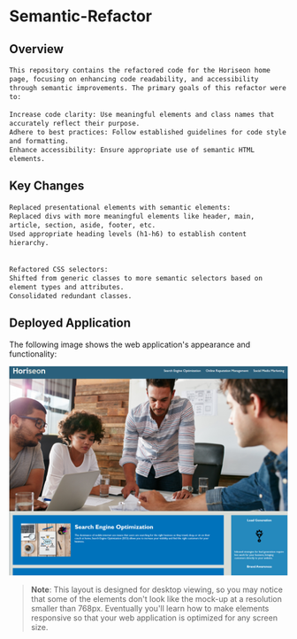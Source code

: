 # Semantic-Refactor

## Overview

```
This repository contains the refactored code for the Horiseon home page, focusing on enhancing code readability, and accessibility through semantic improvements. The primary goals of this refactor were to:

Increase code clarity: Use meaningful elements and class names that accurately reflect their purpose.
Adhere to best practices: Follow established guidelines for code style and formatting.
Enhance accessibility: Ensure appropriate use of semantic HTML elements.
```

## Key Changes

```
Replaced presentational elements with semantic elements:
Replaced divs with more meaningful elements like header, main, article, section, aside, footer, etc.
Used appropriate heading levels (h1-h6) to establish content hierarchy.


Refactored CSS selectors:
Shifted from generic classes to more semantic selectors based on element types and attributes.
Consolidated redundant classes.
```

## Deployed Application

The following image shows the web application's appearance and functionality:

![The Horiseon webpage includes a navigation bar, a header image, and cards with text and images at the bottom of the page.](./Assets/semantic-refactor-demo.png)

> **Note**: This layout is designed for desktop viewing, so you may notice that some of the elements don't look like the mock-up at a resolution smaller than 768px. Eventually you'll learn how to make elements responsive so that your web application is optimized for any screen size.


